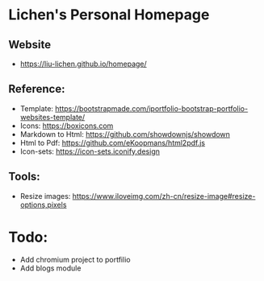 # Lichen's Personal Homepage

## Website

- https://liu-lichen.github.io/homepage/

## Reference:

- Template: https://bootstrapmade.com/iportfolio-bootstrap-portfolio-websites-template/
- Icons: https://boxicons.com
- Markdown to Html: https://github.com/showdownjs/showdown
- Html to Pdf: https://github.com/eKoopmans/html2pdf.js
- Icon-sets: https://icon-sets.iconify.design

## Tools:

- Resize images: https://www.iloveimg.com/zh-cn/resize-image#resize-options,pixels

# Todo:

- Add chromium project to portfilio
- Add blogs module
